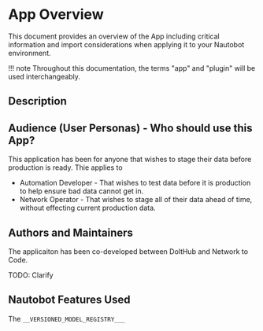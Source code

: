 # App Overview

This document provides an overview of the App including critical information and import considerations when applying it to your Nautobot environment.

!!! note
    Throughout this documentation, the terms "app" and "plugin" will be used interchangeably.

## Description


## Audience (User Personas) - Who should use this App?

This application has been for anyone that wishes to stage their data before production is ready. Thie applies to

* Automation Developer - That wishes to test data before it is production to help ensure bad data cannot get in.
* Network Operator - That wishes to stage all of their data ahead of time, without effecting current production data.

## Authors and Maintainers

The applicaiton has been co-developed between DoltHub and Network to Code.

TODO: Clarify

## Nautobot Features Used

The `__VERSIONED_MODEL_REGISTRY___`
